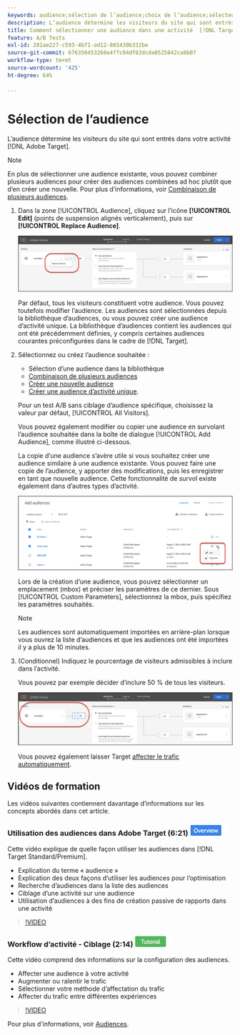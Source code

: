 ```yaml
---
keywords: audience;sélection de l’audience;choix de l’audience;sélecteurs
description: L’audience détermine les visiteurs du site qui sont entrés dans votre activité Adobe [!DNL Target] .
title: Comment sélectionner une audience dans une activité  [!DNL Target] A/B ?
feature: A/B Tests
exl-id: 281ae227-c593-4b71-ad12-865430b332be
source-git-commit: 676350453268e4ffc04df83dcda0525842ca8b07
workflow-type: tm+mt
source-wordcount: '425'
ht-degree: 64%

---
```


# Sélection de l’audience

L’audience détermine les visiteurs du site qui sont entrés dans votre activité [!DNL Adobe Target].

>[!NOTE]
>
>En plus de sélectionner une audience existante, vous pouvez combiner plusieurs audiences pour créer des audiences combinées ad hoc plutôt que d’en créer une nouvelle. Pour plus d’informations, voir [Combinaison de plusieurs audiences](/help/main/c-target/combining-multiple-audiences.md#concept_A7386F1EA4394BD2AB72399C225981E5).

1. Dans la zone [!UICONTROL Audience], cliquez sur l’icône **[!UICONTROL Edit]** (points de suspension alignés verticalement), puis sur **[!UICONTROL Replace Audience]**.

   ![Option de remplacement d’une audience](/help/main/c-activities/t-test-ab/t-test-create-ab/assets/replace-audience.png)

   Par défaut, tous les visiteurs constituent votre audience. Vous pouvez toutefois modifier l’audience. Les audiences sont sélectionnées depuis la bibliothèque d’audiences, ou vous pouvez créer une audience d’activité unique. La bibliothèque d’audiences contient les audiences qui ont été précédemment définies, y compris certaines audiences courantes préconfigurées dans le cadre de [!DNL Target].

1. Sélectionnez ou créez l’audience souhaitée :

   * Sélection d’une audience dans la bibliothèque
   * [Combinaison de plusieurs audiences](/help/main/c-target/combining-multiple-audiences.md#concept_A7386F1EA4394BD2AB72399C225981E5)
   * [Créer une nouvelle audience](/help/main/c-target/c-audiences/create-audience.md#task_1D507519D3AD4390B507F188BD294DC1)
   * [Créer une audience d’activité unique](/help/main/c-target/creating-activity-only-audience.md#concept_A6BADCF530ED4AE1852E677FEBE68483).

   Pour un test A/B sans ciblage d’audience spécifique, choisissez la valeur par défaut, [!UICONTROL All Visitors].

   Vous pouvez également modifier ou copier une audience en survolant l’audience souhaitée dans la boîte de dialogue [!UICONTROL Add Audience], comme illustré ci-dessous.

   La copie d’une audience s’avère utile si vous souhaitez créer une audience similaire à une audience existante. Vous pouvez faire une copie de l’audience, y apporter des modifications, puis les enregistrer en tant que nouvelle audience. Cette fonctionnalité de survol existe également dans d’autres types d’activité.

   ![Survol d’audience](/help/main/c-activities/t-test-ab/t-test-create-ab/assets/audience_picker_hover-new.png)

   Lors de la création d’une audience, vous pouvez sélectionner un emplacement (mbox) et préciser les paramètres de ce dernier. Sous [!UICONTROL Custom Parameters], sélectionnez la mbox, puis spécifiez les paramètres souhaités.

   >[!NOTE]
   >
   >Les audiences sont automatiquement importées en arrière-plan lorsque vous ouvrez la liste d’audiences et que les audiences ont été importées il y a plus de 10 minutes.

1. (Conditionnel) Indiquez le pourcentage de visiteurs admissibles à inclure dans l’activité.

   Vous pouvez par exemple décider d’inclure 50 % de tous les visiteurs.

   ![Pourcentage d’audience](/help/main/c-activities/t-test-ab/t-test-create-ab/assets/audperc-new.png)

   Vous pouvez également laisser Target [affecter le trafic automatiquement](/help/main/c-activities/automated-traffic-allocation/automated-traffic-allocation.md#concept_A1407678796B4C569E94CBA8A9F7F5D4).

## Vidéos de formation

Les vidéos suivantes contiennent davantage d’informations sur les concepts abordés dans cet article.

### Utilisation des audiences dans Adobe Target (6:21) ![Badge d’aperçu](/help/main/assets/overview.png)

Cette vidéo explique de quelle façon utiliser les audiences dans [!DNL Target Standard/Premium].

* Explication du terme « audience »
* Explication des deux façons d’utiliser les audiences pour l’optimisation
* Recherche d’audiences dans la liste des audiences
* Ciblage d’une activité sur une audience
* Utilisation d’audiences à des fins de création passive de rapports dans une activité

>[!VIDEO](https://video.tv.adobe.com/v/17398)

### Workflow d’activité - Ciblage (2:14) ![Badge du tutoriel](/help/main/assets/tutorial.png)

Cette vidéo comprend des informations sur la configuration des audiences.

* Affecter une audience à votre activité
* Augmenter ou ralentir le trafic
* Sélectionner votre méthode d’affectation du trafic
* Affecter du trafic entre différentes expériences

>[!VIDEO](https://video.tv.adobe.com/v/17385)

Pour plus d’informations, voir [Audiences](/help/main/c-target/c-audiences/audiences.md#concept_65BE870D290E412D8BBF557EEA67C271).
